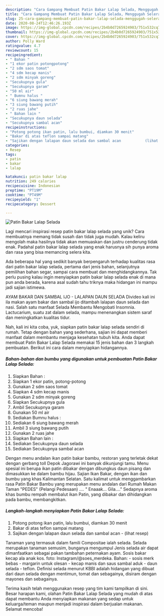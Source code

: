 ```yaml
---
description: "Cara Gampang Membuat Patin Bakar Lalap Selada, Menggugah Selera"
title: "Cara Gampang Membuat Patin Bakar Lalap Selada, Menggugah Selera"
slug: 25-cara-gampang-membuat-patin-bakar-lalap-selada-menggugah-selera
date: 2020-08-24T12:46:26.193Z
image: https://img-global.cpcdn.com/recipes/2b4b0d7265924903/751x532cq70/patin-bakar-lalap-selada-foto-resep-utama.jpg
thumbnail: https://img-global.cpcdn.com/recipes/2b4b0d7265924903/751x532cq70/patin-bakar-lalap-selada-foto-resep-utama.jpg
cover: https://img-global.cpcdn.com/recipes/2b4b0d7265924903/751x532cq70/patin-bakar-lalap-selada-foto-resep-utama.jpg
author: Polly Ward
ratingvalue: 4.7
reviewcount: 15
recipeingredient:
- " Bahan "
- "1 ekor patin potongpotong"
- "2 sdm saos tomat"
- "4 sdm kecap manis"
- "2 sdm minyak goreng"
- "Secukupnya gula"
- "Secukupnya garam"
- "50 ml air"
- " Bumnu halus "
- "6 siung bawang merah"
- "3 siung bawang putih"
- "2 ruas jahe"
- " Bahan lain "
- "Secukupnya daun selada"
- "Secukupnya sambal acan"
recipeinstructions:
- "Potong potong ikan patin, lalu bumbui, diamkan 30 menit"
- "Bakar di atas teflon sampai matang"
- "Sajikan dengan lalapan daun selada dan sambal acan           (lihat resep)"
categories:
- Resep
tags:
- patin
- bakar
- lalap

katakunci: patin bakar lalap 
nutrition: 249 calories
recipecuisine: Indonesian
preptime: "PT19M"
cooktime: "PT49M"
recipeyield: "1"
recipecategory: Dessert

---
```



![Patin Bakar Lalap Selada](https://img-global.cpcdn.com/recipes/2b4b0d7265924903/751x532cq70/patin-bakar-lalap-selada-foto-resep-utama.jpg)

Lagi mencari inspirasi resep patin bakar lalap selada yang unik? Cara membuatnya memang tidak susah dan tidak juga mudah. Kalau keliru mengolah maka hasilnya tidak akan memuaskan dan justru cenderung tidak enak. Padahal patin bakar lalap selada yang enak harusnya sih punya aroma dan rasa yang bisa memancing selera kita.

Ada beberapa hal yang sedikit banyak berpengaruh terhadap kualitas rasa dari patin bakar lalap selada, pertama dari jenis bahan, selanjutnya pemilihan bahan segar, sampai cara membuat dan menghidangkannya. Tak perlu pusing kalau ingin menyiapkan patin bakar lalap selada enak di mana pun anda berada, karena asal sudah tahu triknya maka hidangan ini mampu jadi sajian istimewa.

AYAM BAKAR DAN SAMBAL IJO - LALAPAN DAUN SELADA Divideo kali ini ila makan ayam bakar dan sambal ijo ditambah lalapan daun selada dan nasi. Salah satu manfaat Selada Membantu Mengobati Insomnia. Lactucarium, suatu zat dalam selada, mampu menenangkan sistem saraf dan meningkatkan kualitas tidur.


Nah, kali ini kita coba, yuk, siapkan patin bakar lalap selada sendiri di rumah. Tetap dengan bahan yang sederhana, sajian ini dapat memberi manfaat dalam membantu menjaga kesehatan tubuh kita. Anda dapat membuat Patin Bakar Lalap Selada memakai 15 jenis bahan dan 3 langkah pembuatan. Berikut ini cara dalam menyiapkan hidangannya.

<!--inarticleads1-->

##### Bahan-bahan dan bumbu yang digunakan untuk pembuatan Patin Bakar Lalap Selada:

1. Siapkan  Bahan :
1. Siapkan 1 ekor patin, potong-potong
1. Gunakan 2 sdm saos tomat
1. Siapkan 4 sdm kecap manis
1. Gunakan 2 sdm minyak goreng
1. Siapkan Secukupnya gula
1. Ambil Secukupnya garam
1. Gunakan 50 ml air
1. Sediakan  Bumnu halus :
1. Sediakan 6 siung bawang merah
1. Ambil 3 siung bawang putih
1. Gunakan 2 ruas jahe
1. Siapkan  Bahan lain :
1. Sediakan Secukupnya daun selada
1. Sediakan Secukupnya sambal acan


Dengan menu andalan ikan patin bakar bambu, restoran yang terletak dekat dengan gerbang toll Depok Jagorawi ini banyak dikunjungi tamu. Menu spesial ini berupa ikan patin dibakar dengan dibungkus daun pisang dan dimasukkan ke dalam bambu hijau. Sajian Ikan Bakar, dengan ikan dan bumbu yang khas Kalimantan Selatan. Satu kalimat untuk menggambarkan rasa Patin Bakar Bambu yang merupakan menu andalan dari Rumah Makan Taman &#34;PEDES&#34; (Pelangi Pedesaan) …. &#34; Enaaak… Gila….&#34; Sedapnya aroma khas bumbu rempah membalut ikan Patin, yang dibakar dan dihidangkan pada bambu, membangkitkan. 

<!--inarticleads2-->

##### Langkah-langkah menyiapkan Patin Bakar Lalap Selada:

1. Potong potong ikan patin, lalu bumbui, diamkan 30 menit
1. Bakar di atas teflon sampai matang
1. Sajikan dengan lalapan daun selada dan sambal acan -           (lihat resep)


Tanaman yang termasuk dalam famili Compositae ialah selada. Selada merupakan tanaman semusim, bunganya mengumpul Jenis selada air dapat dimanfaatkan sebagai pakan tambahan peternakan ayam. Sosis bakar kecap ala anak kos. foto: Instagram/@soes_merdeka. Bahan: - sosis merk bebas - margarin untuk olesan - kecap manis dan saus sambal aduk - daun selada - teflon. Definisi selada menurut KBBI adalah hidangan yang dibuat dari daun selada dengan mentimun, tomat dan sebagainya, disiram dengan mayones dan sebagainya. 

Terima kasih telah menggunakan resep yang tim kami tampilkan di sini. Besar harapan kami, olahan Patin Bakar Lalap Selada yang mudah di atas dapat membantu Anda menyiapkan makanan yang sedap untuk keluarga/teman maupun menjadi inspirasi dalam berjualan makanan. Selamat mencoba!
